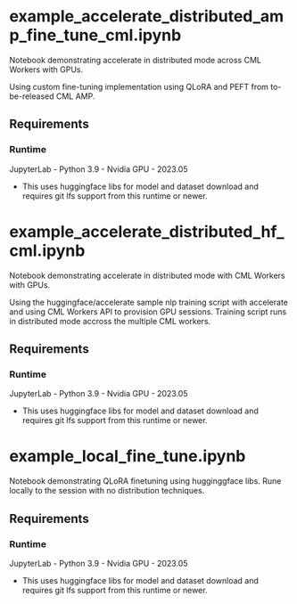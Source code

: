 # example_accelerate_distributed_amp_fine_tune_cml.ipynb
Notebook demonstrating accelerate in distributed mode across CML Workers with GPUs.

Using custom fine-tuning implementation using QLoRA and PEFT from to-be-released CML AMP.
## Requirements
### Runtime
JupyterLab - Python 3.9 - Nvidia GPU - 2023.05
- This uses huggingface libs for model and dataset download and requires git lfs support from this runtime or newer.
# example_accelerate_distributed_hf_cml.ipynb
Notebook demonstrating accelerate in distributed mode with CML Workers with GPUs.

Using the huggingface/accelerate sample nlp training script with accelerate and using CML Workers API to provision GPU sessions.
Training script runs in distributed mode accross the multiple CML workers.

## Requirements
### Runtime
JupyterLab - Python 3.9 - Nvidia GPU - 2023.05
- This uses huggingface libs for model and dataset download and requires git lfs support from this runtime or newer.

# example_local_fine_tune.ipynb
Notebook demonstrating QLoRA finetuning using hugginggface libs. Rune locally to the session with no distribution techniques.
## Requirements
### Runtime
JupyterLab - Python 3.9 - Nvidia GPU - 2023.05
- This uses huggingface libs for model and dataset download and requires git lfs support from this runtime or newer.


